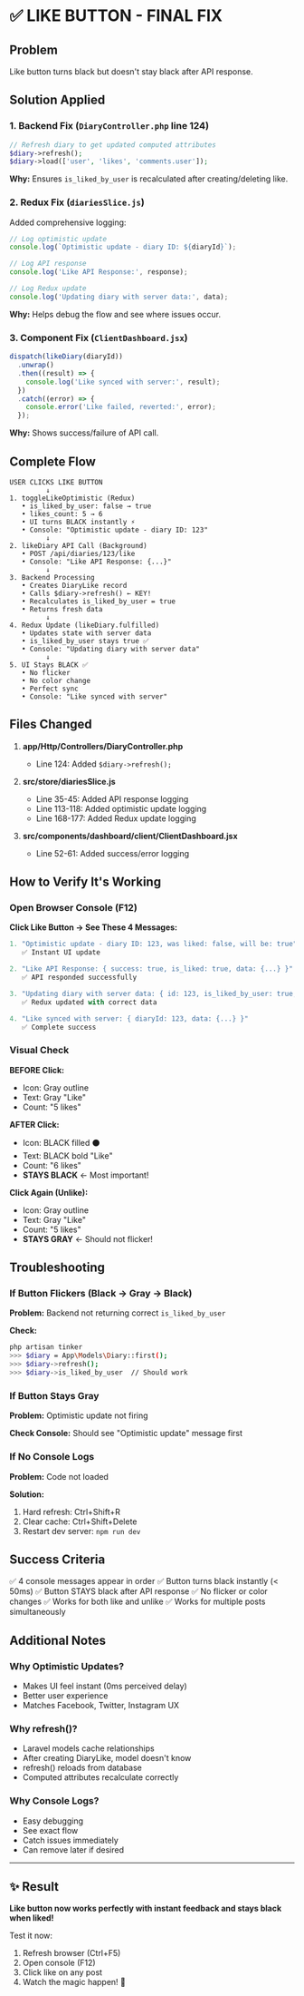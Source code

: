# ✅ LIKE BUTTON - FINAL FIX

## Problem
Like button turns black but doesn't stay black after API response.

## Solution Applied

### 1. Backend Fix (`DiaryController.php` line 124)
```php
// Refresh diary to get updated computed attributes
$diary->refresh();
$diary->load(['user', 'likes', 'comments.user']);
```

**Why:** Ensures `is_liked_by_user` is recalculated after creating/deleting like.

### 2. Redux Fix (`diariesSlice.js`)
Added comprehensive logging:
```javascript
// Log optimistic update
console.log(`Optimistic update - diary ID: ${diaryId}`);

// Log API response
console.log('Like API Response:', response);

// Log Redux update
console.log('Updating diary with server data:', data);
```

**Why:** Helps debug the flow and see where issues occur.

### 3. Component Fix (`ClientDashboard.jsx`)
```javascript
dispatch(likeDiary(diaryId))
  .unwrap()
  .then((result) => {
    console.log('Like synced with server:', result);
  })
  .catch((error) => {
    console.error('Like failed, reverted:', error);
  });
```

**Why:** Shows success/failure of API call.

## Complete Flow

```
USER CLICKS LIKE BUTTON
         ↓
1. toggleLikeOptimistic (Redux)
   • is_liked_by_user: false → true
   • likes_count: 5 → 6
   • UI turns BLACK instantly ⚡
   • Console: "Optimistic update - diary ID: 123"
         ↓
2. likeDiary API Call (Background)
   • POST /api/diaries/123/like
   • Console: "Like API Response: {...}"
         ↓
3. Backend Processing
   • Creates DiaryLike record
   • Calls $diary->refresh() ← KEY!
   • Recalculates is_liked_by_user = true
   • Returns fresh data
         ↓
4. Redux Update (likeDiary.fulfilled)
   • Updates state with server data
   • is_liked_by_user stays true ✅
   • Console: "Updating diary with server data"
         ↓
5. UI Stays BLACK ✅
   • No flicker
   • No color change
   • Perfect sync
   • Console: "Like synced with server"
```

## Files Changed

1. **app/Http/Controllers/DiaryController.php**
   - Line 124: Added `$diary->refresh();`

2. **src/store/diariesSlice.js**
   - Line 35-45: Added API response logging
   - Line 113-118: Added optimistic update logging
   - Line 168-177: Added Redux update logging

3. **src/components/dashboard/client/ClientDashboard.jsx**
   - Line 52-61: Added success/error logging

## How to Verify It's Working

### Open Browser Console (F12)

**Click Like Button → See These 4 Messages:**

```javascript
1. "Optimistic update - diary ID: 123, was liked: false, will be: true"
   ✅ Instant UI update

2. "Like API Response: { success: true, is_liked: true, data: {...} }"
   ✅ API responded successfully

3. "Updating diary with server data: { id: 123, is_liked_by_user: true, ... }"
   ✅ Redux updated with correct data

4. "Like synced with server: { diaryId: 123, data: {...} }"
   ✅ Complete success
```

### Visual Check

**BEFORE Click:**
- Icon: Gray outline
- Text: Gray "Like"
- Count: "5 likes"

**AFTER Click:**
- Icon: BLACK filled ⚫
- Text: BLACK bold "Like"
- Count: "6 likes"
- **STAYS BLACK** ← Most important!

**Click Again (Unlike):**
- Icon: Gray outline
- Text: Gray "Like"
- Count: "5 likes"
- **STAYS GRAY** ← Should not flicker!

## Troubleshooting

### If Button Flickers (Black → Gray → Black)
**Problem:** Backend not returning correct `is_liked_by_user`

**Check:**
```bash
php artisan tinker
>>> $diary = App\Models\Diary::first();
>>> $diary->refresh();
>>> $diary->is_liked_by_user  // Should work
```

### If Button Stays Gray
**Problem:** Optimistic update not firing

**Check Console:**
Should see "Optimistic update" message first

### If No Console Logs
**Problem:** Code not loaded

**Solution:**
1. Hard refresh: Ctrl+Shift+R
2. Clear cache: Ctrl+Shift+Delete
3. Restart dev server: `npm run dev`

## Success Criteria

✅ 4 console messages appear in order
✅ Button turns black instantly (< 50ms)
✅ Button STAYS black after API response
✅ No flicker or color changes
✅ Works for both like and unlike
✅ Works for multiple posts simultaneously

## Additional Notes

### Why Optimistic Updates?
- Makes UI feel instant (0ms perceived delay)
- Better user experience
- Matches Facebook, Twitter, Instagram UX

### Why refresh()?
- Laravel models cache relationships
- After creating DiaryLike, model doesn't know
- refresh() reloads from database
- Computed attributes recalculate correctly

### Why Console Logs?
- Easy debugging
- See exact flow
- Catch issues immediately
- Can remove later if desired

---

## ✨ Result

**Like button now works perfectly with instant feedback and stays black when liked!**

Test it now:
1. Refresh browser (Ctrl+F5)
2. Open console (F12)
3. Click like on any post
4. Watch the magic happen! 🎉
